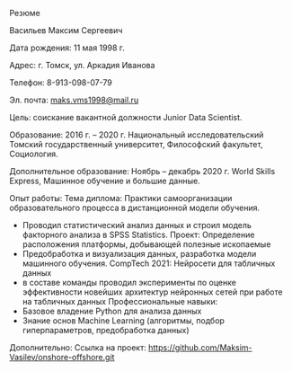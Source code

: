 Резюме

Васильев Максим Сергеевич

Дата рождения: 11 мая 1998 г.

Адрес: г. Томск, ул. Аркадия Иванова

Телефон: 8-913-098-07-79

Эл. почта: maks.vms1998@mail.ru

Цель: соискание вакантной должности Junior Data Scientist.

Образование: 
2016 г. – 2020 г. Национальный исследовательский Томский государственный университет, Философский факультет, Социология.

Дополнительное образование: 
Ноябрь – декабрь 2020 г. World Skills Express, Машинное обучение и большие данные.

Опыт работы: 
Тема диплома: Практики самоорганизации образовательного процесса в дистанционной модели обучения.  
- Проводил статистический анализ данных и строил модель факторного анализа в SPSS Statistics.
Проект: Определение расположения платформы, добывающей полезные ископаемые
- Предобработка и визуализация данных, разработка модели машинного обучения.
CompTech 2021: Нейросети для табличных данных
- в составе команды проводил эксперименты по оценке эффективности новейших архитектур нейронных сетей при работе на табличных данных
Профессиональные навыки:
- Базовое владение Python для анализа данных
- Знание основ Machine Learning (алгоритмы, подбор гиперпараметров, предобработка данных)

Дополнительно:
Ссылка на проект: https://github.com/Maksim-Vasilev/onshore-offshore.git
